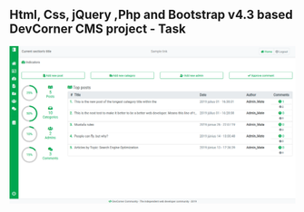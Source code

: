 Html, Css, jQuery ,Php and Bootstrap v4.3 based DevCorner CMS project - Task
---

![DevCorner_CMS](https://github.com/r4nd3l/DevCorner_CMS/blob/master/img/sample_01.png)
